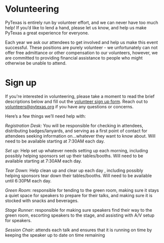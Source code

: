# Volunteering
PyTexas is entirely run by volunteer effort, and we can never have too much
help! If you’d like to lend a hand, please let us know, and help us make
PyTexas a great experience for everyone.

Each year we ask our attendees to get involved and help us make this event
successful. These positions are purely volunteer - we unfortunately can not
offer free admittance or other compensation to our volunteers, however, we are
committed to providing financial assistance to people who might otherwise be
unable to attend.

# Sign up

If you're interested in volunteering, please take a moment to read the brief
descriptions below and fill out the [volunteer sign up
form](https://goo.gl/forms/AJ9WanqzHn3BXZwT2). Reach out to
[volunteers@pytexas.org](mailto:volunteers@pytexas.org) if you have any
questions or concerns.

Here’s a few things we’ll need help with:

*Registration Desk:* You will be responsible for checking in attendees,
distributing badges/lanyards, and serving as a first point of contact for
attendees seeking information on...whatever they want to know about. Will need
to be available starting at 7:30AM each day.

*Set up:* Help set up whatever needs setting up each morning, including
possibly helping sponsors set up their tables/booths. Will need to be available
starting at 7:30AM each day.

*Tear Down:* Help clean up and clear up each day , including possibly helping
sponsors tear down their tables/booths. Will need to be available until 6:30PM
each day.

*Green Room*: responsible for tending to the green room, making sure it stays a
quiet space for speakers to prepare for their talks, and making sure it is
stocked with snacks and beverages.

*Stage Runner*: responsible for making sure speakers find their way to the
green room, escorting speakers to the stage, and assisting with A/V setup for
speakers.

*Session Chair*: attends each talk and ensures that it is running on time by
keeping the speaker up to date on time remaining
